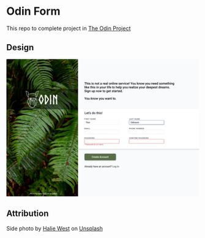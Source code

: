# Odin Form

This repo to complete project in [The Odin Project](https://www.theodinproject.com/)

## Design

![odin form design](src/img/design.png)

## Attribution

Side photo by <a href="https://unsplash.com/@haliewestphoto?utm_content=creditCopyText&utm_medium=referral&utm_source=unsplash">Halie West</a> on <a href="https://unsplash.com/photos/green-leaf-plant-in-close-up-photography-25xggax4bSA?utm_content=creditCopyText&utm_medium=referral&utm_source=unsplash">Unsplash</a>
